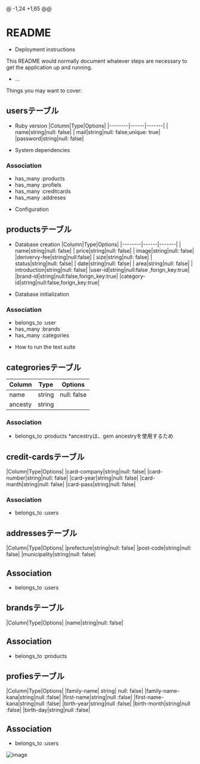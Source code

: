 @ -1,24 +1,65 @@
# README
* Deployment instructions

This README would normally document whatever steps are necessary to get the
application up and running.
* ...

Things you may want to cover:

## usersテーブル

* Ruby version
|Column|Type|Options|
|--------|------|-------|
|    name|string|null: false|
|    mail|string|null: false,unique: true|
|password|string|null: false|

* System dependencies
### Association
- has_many :products
- has_many :profiels
- has_many :creditcards
- has_many :addreses


* Configuration
## productsテーブル

* Database creation
|Column|Type|Options|
|--------|------|-------|
|    name|string|null: false|
|   price|string|null: false|
|   image|string|null: false|
|derivervy-fee|string|null:false|
|    size|string|null: false|
|  status|string|null: false|
|    date|string|null: false|
|    area|string|null: false|
|   introduction|string|null: false|
|user-id|string|null:false ,forign_key:true|
|brand-id|string|null:false,forign_key:true|
|category-id|string|null:false,forign_key:true|


* Database initialization
### Association
- belongs_to :user
- has_many :brands
- has_many :categories

* How to run the test suite
## categroriesテーブル

|Column|Type|Options|
|------|----|-------|
|  name|string|null: false|
|ancesty|string|          |

### Association
- belongs_to :products
*ancestryは、gem ancestryを使用するため

## credit-cardsテーブル

|Column|Type|Options|
|card-company|string|null: false|
|card-number|string|null: false|
|card-year|string|null: false|
|card-manth|string|null: false|
|card-pass|string|null: false|

### Association
- belongs_to :users



## addressesテーブル

|Column|Type|Options|
|prefecture|string|null: false|
|post-code|string|null: false|
|municipality|string|null: false|

## Association
- belongs_to :users


## brandsテーブル

|Column|Type|Options|
|name|string|null: false|

## Association
- belongs_to :products

## profiesテーブル

|Column|Type|Options|
|family-name| string| null: false|
|family-name-kana|string|null :false|
|first-name|string|null :false|
|first-name-kana|string|null :false|
|birth-year|string|null :false|
|birth-month|string|null :false|
|birth-day|string|null :false|

## Association
- belongs_to :users


![image](https://slack-imgs.com/?c=1&o1=ro&url=https%3A%2F%2Fi.gyazo.com%2F510cfad5435950d618167bdd2f45b13f.png)